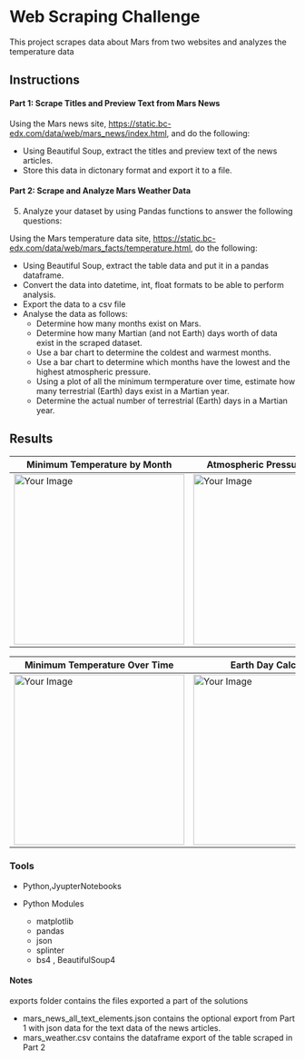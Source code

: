 # Web Scraping Challenge

This project scrapes data about Mars from two websites and analyzes the temperature data

## Instructions

#### Part 1: Scrape Titles and Preview Text from Mars News

Using the Mars news site,
https://static.bc-edx.com/data/web/mars_news/index.html,
and do the following:

- Using Beautiful Soup, extract the titles and preview text of the news articles.
- Store this data in dictonary format and export it to a file.

#### Part 2: Scrape and Analyze Mars Weather Data

5. Analyze your dataset by using Pandas functions to answer the following questions:

Using the Mars temperature data site,
https://static.bc-edx.com/data/web/mars_facts/temperature.html,
do the following:

- Using Beautiful Soup, extract the table data and put it in a pandas dataframe.
- Convert the data into datetime, int, float formats to be able to perform analysis.
- Export the data to a csv file
- Analyse the data as follows:
  - Determine how many months exist on Mars.
  - Determine how many Martian (and not Earth) days worth of data exist in the scraped dataset.
  - Use a bar chart to determine the coldest and warmest months.
  - Use a bar chart to determine which months have the lowest and the highest atmospheric pressure.
  - Using a plot of all the minimum termperature over time, estimate how many terrestrial (Earth) days exist in a Martian year.
  - Determine the actual number of terrestrial (Earth) days in a Martian year.

## Results

| Minimum Temperature by Month                          | Atmospheric Pressure by Month                         |
| ----------------------------------------------------- | ----------------------------------------------------- |
| <img src="image-1.png" alt="Your Image" width="300"/> | <img src="image-2.png" alt="Your Image" width="300"/> |

| Minimum Temperature Over Time                         | Earth Day Calculation                                 |
| ----------------------------------------------------- | ----------------------------------------------------- |
| <img src="image-3.png" alt="Your Image" width="300"/> | <img src="image-4.png" alt="Your Image" width="300"/> |

### Tools

- Python,JyupterNotebooks

- Python Modules
  - matplotlib
  - pandas
  - json
  - splinter
  - bs4 , BeautifulSoup4

#### Notes

exports folder contains the files exported a part of the solutions

- mars_news_all_text_elements.json contains the optional export from Part 1 with json data for the text data of the news articles.
- mars_weather.csv contains the dataframe export of the table scraped in Part 2

